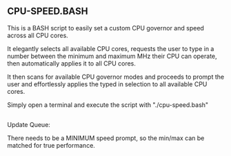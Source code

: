 ## CPU-SPEED.BASH
This is a BASH script to easily set a custom CPU governor and speed across all CPU cores.

It elegantly selects all available CPU cores, requests the user to type in a number between the minimum and maximum MHz their CPU can operate, then automatically applies it to all CPU cores. 

It then scans for available CPU governor modes and proceeds to prompt the user and effortlessly applies the typed in selection to all available CPU cores.

Simply open a terminal and execute the script with "./cpu-speed.bash"

##
Update Queue:

There needs to be a MINIMUM speed prompt, so the min/max can be matched for true performance.
